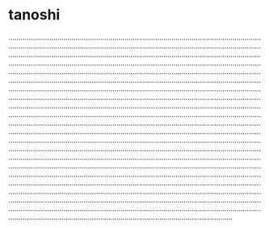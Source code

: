 # tanoshi
..........................................................................................................................................................................................................................................................................................................................................................................................................................................................................................................................................................................................................................................................................................................................................................................................................................................................................................................................................................................................................................................................................................................................................................................................................................................................................................................................................................................................................................................................................................................................................................................................................................................................................................................................................................................................................................................................................................................................................................................................................................................................................................................................................................................................................................................................................................................................................................................................................................................................................................................................................................................................................................................................................................................................................................................................................................